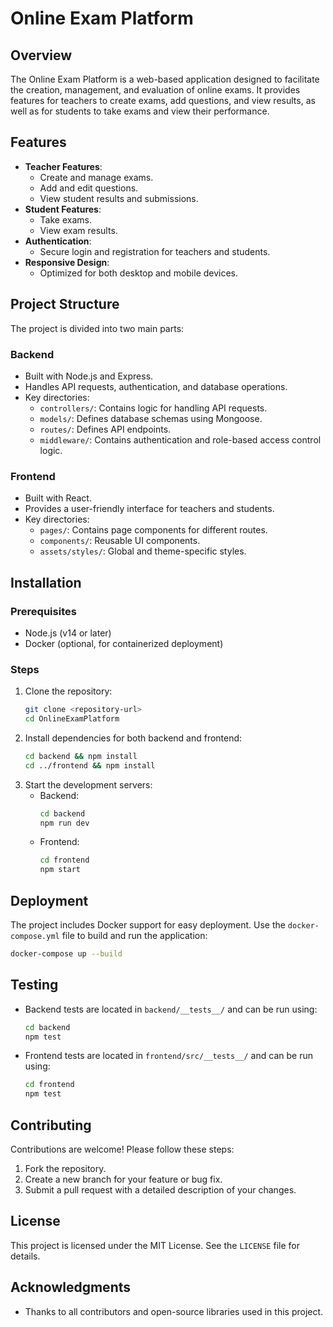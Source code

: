 # Online Exam Platform

## Overview
The Online Exam Platform is a web-based application designed to facilitate the creation, management, and evaluation of online exams. It provides features for teachers to create exams, add questions, and view results, as well as for students to take exams and view their performance.

## Features
- **Teacher Features**:
  - Create and manage exams.
  - Add and edit questions.
  - View student results and submissions.
- **Student Features**:
  - Take exams.
  - View exam results.
- **Authentication**:
  - Secure login and registration for teachers and students.
- **Responsive Design**:
  - Optimized for both desktop and mobile devices.

## Project Structure
The project is divided into two main parts:

### Backend
- Built with Node.js and Express.
- Handles API requests, authentication, and database operations.
- Key directories:
  - `controllers/`: Contains logic for handling API requests.
  - `models/`: Defines database schemas using Mongoose.
  - `routes/`: Defines API endpoints.
  - `middleware/`: Contains authentication and role-based access control logic.

### Frontend
- Built with React.
- Provides a user-friendly interface for teachers and students.
- Key directories:
  - `pages/`: Contains page components for different routes.
  - `components/`: Reusable UI components.
  - `assets/styles/`: Global and theme-specific styles.

## Installation

### Prerequisites
- Node.js (v14 or later)
- Docker (optional, for containerized deployment)

### Steps
1. Clone the repository:
   ```bash
   git clone <repository-url>
   cd OnlineExamPlatform
   ```
2. Install dependencies for both backend and frontend:
   ```bash
   cd backend && npm install
   cd ../frontend && npm install
   ```
3. Start the development servers:
   - Backend:
     ```bash
     cd backend
     npm run dev
     ```
   - Frontend:
     ```bash
     cd frontend
     npm start
     ```

## Deployment
The project includes Docker support for easy deployment. Use the `docker-compose.yml` file to build and run the application:
```bash
docker-compose up --build
```

## Testing
- Backend tests are located in `backend/__tests__/` and can be run using:
  ```bash
  cd backend
  npm test
  ```
- Frontend tests are located in `frontend/src/__tests__/` and can be run using:
  ```bash
  cd frontend
  npm test
  ```

## Contributing
Contributions are welcome! Please follow these steps:
1. Fork the repository.
2. Create a new branch for your feature or bug fix.
3. Submit a pull request with a detailed description of your changes.

## License
This project is licensed under the MIT License. See the `LICENSE` file for details.

## Acknowledgments
- Thanks to all contributors and open-source libraries used in this project.
